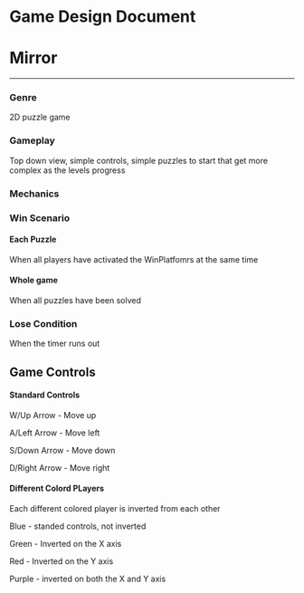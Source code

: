 # Game Design Document

# Mirror

---

### Genre

2D puzzle game

### Gameplay

Top down view, simple controls, simple puzzles to start that get more complex as the levels progress

### Mechanics

### Win Scenario

#### Each Puzzle

When all players have activated the WinPlatfomrs at the same time

#### Whole game

When all puzzles have been solved

### Lose Condition

When the timer runs out

## Game Controls


#### Standard Controls

W/Up Arrow - Move up

A/Left Arrow - Move left

S/Down Arrow - Move down

D/Right Arrow - Move right


#### Different Colord PLayers

Each different colored player is inverted from each other

Blue - standed controls, not inverted

Green - Inverted on the X axis

Red - Inverted on the Y axis

Purple - inverted on both the X and Y axis
